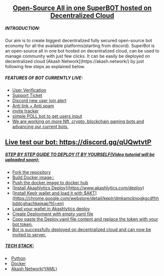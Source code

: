 <h2 align="center"><b><u>Open-Source All in one SuperBOT hosted on Decentralized Cloud</u></b></h2>
<u></u>

<h5><b>INTRODUCTION:</b></h5>
<ins><u></u></ins>
Our aim is to create biggest decentralized fully secured open-source bot economy for all the available platforms(starting from discord).
SuperBot is an open-source all in one bot hosted on decentralized cloud, can be used to manage community with just few clicks. It can be easily be deployed on decentralized cloud [Akash Network](https://akash.network/) by just following few steps as explained below.

<h5><b>FEATURES OF BOT CURRENTLY LIVE:</b></h5>
<u>
<ul>
  <li>User Verification</li>
  <li>Support Ticket</li>
  <li>Discord new user join alert</li>
  <li>Anti link + Anti spam</li>
  <li>invite tracker</li>
  <li>simple POLL bot to get users input</li>
  <li>We are working on more Nft, crypto, blockchain gaming bots and advancing our current bots.</li>
</ul>
  
## Live test our bot: https://discord.gg/qUQwtvtP


<h5><b>STEP BY STEP GUIDE TO DEPLOY IT BY YOURSELF(Video tutorial will be uploaded soon):</b></h5>
<u>
<ul>
  <li>Fork the repository</li>
  <li>Build Docker image::</li>
  <li>Push the docker image to docker hub</li>
  <li> [Install Akashlytics Deploy](https://www.akashlytics.com/deploy) </li>
  <li> [Install Keplr wallet and load it with $AKT](https://chrome.google.com/webstore/detail/keplr/dmkamcknogkgcdfhhbddcghachkejeap?hl=en) </li>
  <li>Load your wallet in Akashlytics deploy</li>
  <li>Create Deployment with empty yaml file</li>
  <li>Copy paste the Deploy.yaml file content and replace the token with your bot token.</li>
  <li>Bot is successfully deployed on decentralized cloud and can now be invited to server.</li>
</ul>

<h5><b>TECH STACK:</b></h5>
<u>
  <li>Python</li>
  <li>Docker</li>
  <li>Akash Network(YAML)</li>



